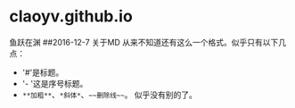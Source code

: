 # claoyv.github.io
鱼跃在渊
##2016-12-7 关于MD
从来不知道还有这么一个格式。似乎只有以下几点：
- '#'是标题。
- '- '这是序号标题。
- `**加粗**`、`*斜体*`、`~~删除线~~`。
似乎没有别的了。
